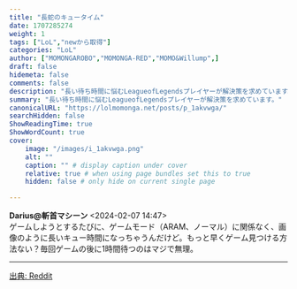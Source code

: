 ```yaml
---
title: "長蛇のキュータイム"
date: 1707285274
weight: 1
tags: ["LoL","newから取得"]
categories: "LoL"
author: ["MOMONGAROBO","MOMONGA-RED","MOMO&Willump",]
draft: false
hidemeta: false 
comments: false
description: "長い待ち時間に悩むLeagueofLegendsプレイヤーが解決策を求めています。"
summary: "長い待ち時間に悩むLeagueofLegendsプレイヤーが解決策を求めています。"
canonicalURL: "https://lolmomonga.net/posts/p_1akvwga/"
searchHidden: false
ShowReadingTime: true
ShowWordCount: true
cover:
    image: "/images/i_1akvwga.png"
    alt: ""
    caption: "" # display caption under cover
    relative: true # when using page bundles set this to true
    hidden: false # only hide on current single page

---
```

**Darius@斬首マシーン** <2024-02-07 14:47>  
ゲームしようとするたびに、ゲームモード（ARAM、ノーマル）に関係なく、画像のように長いキュー時間になっちゃうんだけど。もっと早くゲーム見つける方法ない？毎回ゲームの後に1時間待つのはマジで無理。  

---




[出典: Reddit](https://www.reddit.com//r/leagueoflegends/comments/1akvwga/very_long_queue_times/)
